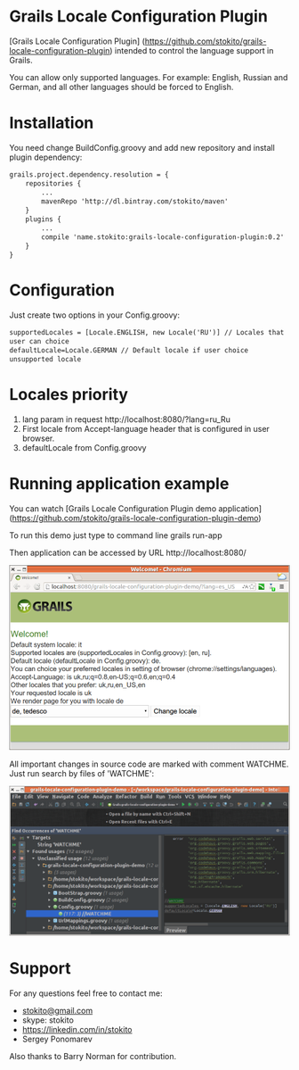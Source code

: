 Grails Locale Configuration Plugin
==================================

[Grails Locale Configuration Plugin] (https://github.com/stokito/grails-locale-configuration-plugin) intended to control the language support in Grails.

You can allow only supported languages. For example: English, Russian and German, and all other languages should be forced to English.

Installation
================
You need change BuildConfig.groovy and add new repository and install plugin dependency:

    grails.project.dependency.resolution = {
        repositories {
            ...
            mavenRepo 'http://dl.bintray.com/stokito/maven'
        }
        plugins {
            ...
            compile 'name.stokito:grails-locale-configuration-plugin:0.2'
        }
    }

Configuration
=============
Just create two options in your Config.groovy:

    supportedLocales = [Locale.ENGLISH, new Locale('RU')] // Locales that user can choice
    defaultLocale=Locale.GERMAN // Default locale if user choice unsupported locale

Locales priority
================
1. lang param in request http://localhost:8080/?lang=ru_Ru
2. First locale from Accept-language header that is configured in user browser.
3. defaultLocale from Config.groovy

Running application example
================================
You can watch [Grails Locale Configuration Plugin demo application] (https://github.com/stokito/grails-locale-configuration-plugin-demo)

To run this demo just type to command line
    grails run-app

Then application can be accessed by URL http://localhost:8080/

![Screenshot of test stand](/screenshot.png "Screenshot of test stand")

All important changes in source code are marked with comment WATCHME. Just run search by files of 'WATCHME':

![Screenshot WATCHME in sources](/screenshot_watchme_in_sources.png "Screenshot WATCHME in sources")


Support
=======
For any questions feel free to contact me:

 * stokito@gmail.com
 * skype: stokito
 * https://linkedin.com/in/stokito
 * Sergey Ponomarev

Also thanks to Barry Norman for contribution.